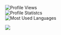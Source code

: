 ![Profile Views](https://komarev.com/ghpvc/?username=xFueY)
<br>
![Profile Statistcs](https://github-readme-stats.vercel.app/api?username=xfuey&show_icons=true&hide=issues,prs,contribs&include_all_commits=true&disable_animations=true&theme=dark)
<br>
![Most Used Languages](https://github-readme-stats.vercel.app/api/top-langs/?username=xfuey&theme=dark&layout=compact)

![](https://github-readme-stats.vercel.app/api?username=xfuey&show_icons=true&locale=en&disable_animations=true)
